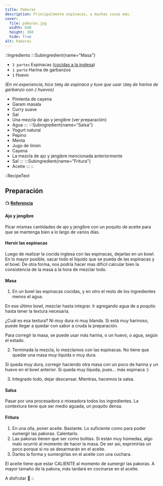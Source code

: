 ```yaml
---
title: Pakoras
description: Principalmente espinacas, y muchas cosas más.
cover:
  file: pakoras.jpg
  width: 640
  height: 360
  hide: True
alt: Pakoras
---
```


::Ingredients
:::Subingredient{name="Masa"}
- `3 partes` Espinacas ([cocidas a la inglesa](https://www.youtube.com/watch?v=V7udYC1FDQU))
- `1 parte` Harina de garbanzos
- `1` Huevo

*(En mi experiencia, hice `500g` de espinaca y tuve que usar `180g` de harina de garbanzo con `2` huevos)*

- Pimienta de cayena
- Garam masala
- Curry suave
- Sal
- Una mezcla de ajo y jengibre (ver preparación)
- Agua
:::
:::Subingredient{name="Salsa"}
- Yogurt natural
- Pepino
- Menta
- Jugo de limón
- Cayena
- La mezcla de ajo y jengibre mencionada anteriormente
- Sal
:::
:::Subingredient{name="Fritura"}
- Aceite
:::
::

::RecipeText
## Preparación

📺 [**Referencia**](https://www.youtube.com/watch?v=nodZFwjLi8U)

#### Ajo y jengibre

Picar mismas cantidades de ajo y jengibre con un poquito de aceite para que se mantenga bien a lo largo de varios días.

#### Hervir las espinacas

Luego de realizar la cocida inglesa con las espinacas, dejarlas en un bowl. En lo mayor posible, sacar todo el líquido que se pueda de las espinacas y el bowl. De otra forma, nos podría hacer mas dificil calcular bien la consistencia de la masa a la hora de mezclar todo.

#### Masa

1. En un bowl las espinacas cocidas, y en otro el resto de los ingredientes menos el agua.

En ese último bowl, mezclar hasta integrar. Ir agregando agua de a poquito hasta tener la textura necesaria.

¿Cuál es esa textura? Ni muy dura ni muy blanda. Si está muy harinoso, puede llegar a quedar con sabor a cruda la preparación.

Para corregir la masa, se puede usar más harina, o un huevo, o agua, según el estado.

2. Terminada la mezcla, lo mezclamos con las espinacas. No tiene que quedar una masa muy líquida o muy dura.

Si queda muy dura, corregir haciendo otra masa con un poco de harina y un huevo en el bowl anterior. Si queda muy líquida, pues... más espinaca :)

3. Integrado todo, dejar descansar. Mientras, hacemos la salsa.

#### Salsa

Pasar por una procesadora o mixeadora todos los ingredientes. La contextura tiene que ser medio aguada, un poquito densa.

#### Fritura

1. En una olla, poner aceite. Bastante. Lo suficiente como para poder sumergir las pakoras. Calentarlo.
2. Las pakoras tienen que ser como bolitas. Si están muy húmedas, algo malo ocurrió al momento de hacer la masa. De ser así, exprimirlas un poco porque si no se desarmarán en el aceite.
3. Darles la forma y sumergirlas en el aceite con una cuchara.

El aceite tiene que estar CALIENTE al momento de sumergir las pakoras. A mayor tamaño de la pakora, más tardará en cocinarse en el aceite.

A disfrutar 🤗
::